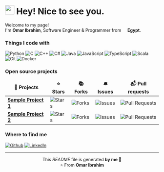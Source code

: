 <h1><img src="https://emojis.slackmojis.com/emojis/images/1531849430/4246/blob-sunglasses.gif?1531849430" width="30"/> Hey! Nice to see you.</h1>

<p>Welcome to my page! </br> I'm <b>Omar Ibrahim</b>, Software Engineer & Programmer from <img src="https://cdn-icons-png.flaticon.com/512/197/197602.png" width="13"/> <b>Egypt</b>. </p>

<h3>Things I code with</h3>
<p>
  <img alt="Python" src="https://img.shields.io/badge/-Python-3776AB?style=flat-square&logo=python&logoColor=white"/>
  <img alt="C" src="https://img.shields.io/badge/-C-A8B9CC?style=flat-square&logo=c&logoColor=white"/>
  <img alt="C++" src="https://img.shields.io/badge/-C++-00599C?style=flat-square&logo=c%2b%2b&logoColor=white"/>
  <img alt="C#" src="https://img.shields.io/badge/-C%23-239120?style=flat-square&logo=c-sharp&logoColor=white"/>
  <img alt="Java" src="https://img.shields.io/badge/-Java-007396?style=flat-square&logo=java&logoColor=white"/>
  <img alt="JavaScript" src="https://img.shields.io/badge/-JavaScript-F7DF1E?style=flat-square&logo=javascript&logoColor=black"/>
  <img alt="TypeScript" src="https://img.shields.io/badge/-TypeScript-007ACC?style=flat-square&logo=typescript&logoColor=white"/>
  <img alt="Scala" src="https://img.shields.io/badge/-Scala-DC322F?style=flat-square&logo=scala&logoColor=white"/>
  <img alt="Git" src="https://img.shields.io/badge/-Git-F05032?style=flat-square&logo=git&logoColor=white"/>
  <img alt="Docker" src="https://img.shields.io/badge/-Docker-46a2f1?style=flat-square&logo=docker&logoColor=white"/>
</p>

<h3>Open source projects</h3>
<table>
  <thead align="center">
    <tr border: none;>
      <td><b>🎁 Projects</b></td>
      <td><b>⭐ Stars</b></td>
      <td><b>📚 Forks</b></td>
      <td><b>🛎 Issues</b></td>
      <td><b>📬 Pull requests</b></td>
    </tr>
  </thead>
  <tbody>
    <tr>
      <td><a href="#"><b>Sample Project 1</b></a></td>
      <td><img alt="Stars" src="https://img.shields.io/github/stars/Omar0903/sample-project-1?style=flat-square&labelColor=343b41"/></td>
      <td><img alt="Forks" src="https://img.shields.io/github/forks/Omar0903/sample-project-1?style=flat-square&labelColor=343b41"/></td>
      <td><img alt="Issues" src="https://img.shields.io/github/issues/Omar0903/sample-project-1?style=flat-square&labelColor=343b41"/></td>
      <td><img alt="Pull Requests" src="https://img.shields.io/github/issues-pr/Omar0903/sample-project-1?style=flat-square&labelColor=343b41"/></td>
    </tr>
    <tr>
      <td><a href="#"><b>Sample Project 2</b></a></td>
      <td><img alt="Stars" src="https://img.shields.io/github/stars/Omar0903/sample-project-2?style=flat-square&labelColor=343b41"/></td>
      <td><img alt="Forks" src="https://img.shields.io/github/forks/Omar0903/sample-project-2?style=flat-square&labelColor=343b41"/></td>
      <td><img alt="Issues" src="https://img.shields.io/github/issues/Omar0903/sample-project-2?style=flat-square&labelColor=343b41"/></td>
      <td><img alt="Pull Requests" src="https://img.shields.io/github/issues-pr/Omar0903/sample-project-2?style=flat-square&labelColor=343b41"/></td>
    </tr>
  </tbody>
</table>

<h3>Where to find me</h3>
<p>
  <a href="https://github.com/Omar0903" target="_blank"><img alt="Github" src="https://img.shields.io/badge/GitHub-%2312100E.svg?&style=for-the-badge&logo=Github&logoColor=white" /></a>
  <a href="https://www.linkedin.com/in/omar-ibrahim" target="_blank"><img alt="LinkedIn" src="https://img.shields.io/badge/linkedin-%230077B5.svg?&style=for-the-badge&logo=linkedin&logoColor=white" /></a>
</p>

------------

<p align="center">This <i>README</i> file is generated <b>by me 🚀</b><br/>⭐️ From <b>Omar Ibrahim</b></p>
